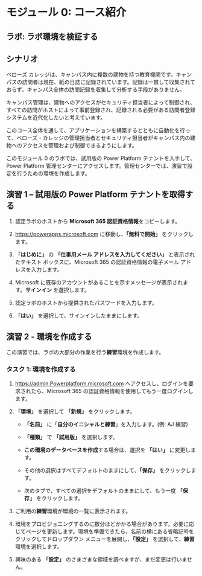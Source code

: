 ﻿---
lab:
    title: 'ラボ: ラボ環境を検証する'
    module: 'モジュール 0: コース紹介'
---

モジュール 0: コース紹介
=================================

## ラボ: ラボ環境を検証する

シナリオ
--------

ベローズ カレッジは、キャンパス内に複数の建物を持つ教育機関です。キャンパスの訪問者は現在、紙の日誌に記録されています。記録は一貫して収集されておらず、キャンパス全体の訪問記録を収集して分析する手段がありません。

キャンパス管理は、建物へのアクセスがセキュリティ担当者によって制御され、すべての訪問がホストによって事前登録され、記録される必要がある訪問者登録システムを近代化したいと考えています。

このコース全体を通して、アプリケーションを構築するとともに自動化を行って、ベローズ・カレッジの管理担当者とセキュリティ担当者がキャンパス内の建物へのアクセスを管理および制御できるようにします。

このモジュール 0 のラボでは、試用版の Power Platform テナントを入手して、Power Platform 管理センターにアクセスします。管理センターでは、演習で設定を行うための環境を作成します。

演習 1 – 試用版の Power Platform テナントを取得する 
------------------------------------------

1. 認定ラボのホストから **Microsoft 365 認証資格情報**をコピーします。

2. <https://powerapps.microsoft.com> に移動し、**「無料で開始」** をクリックします。

3. **「はじめに」** の **「仕事用メール アドレスを入力してください」** と表示されたテキスト ボックスに、Microsoft 365 の認証資格情報の電子メール アドレスを入力します。

4. Microsoft に既存のアカウントがあることを示すメッセージが表示されます。**サインイン** を選択します。

5. 認定ラボのホストから提供されたパスワードを入力します。 

6. **「はい」** を選択して、サインインしたままにします。


演習 2 - 環境を作成する 
------------------------------------------

この演習では、ラボの大部分の作業を行う**練習**環境を作成します。

### タスク 1: 環境を作成する

1.  <https://admin.Powerplatform.microsoft.com> へアクセスし、ログインを要求されたら、Microsoft 365 の認証資格情報を使用してもう一度ログインします。

2. **「環境」** を選択して **「新規」** をクリックします。

    - **「名前」** に「**自分のイニシャルと練習**」を入力します。(例: AJ 練習)
    
    - **「種類」** で **「試用版」** を選択します。
    
    - **この環境のデータベースを作成**する場合は、選択を **「はい」** に変更します。
    
    - その他の選択はすべてデフォルトのままにして、**「保存」** をクリックします。
    
    - 次のタブで、すべての選択をデフォルトのままにして、もう一度 **「保存」** をクリックします。

3. ご利用の**練習**環境が環境の一覧に表示されます。 

4. 環境をプロビジョニングするのに数分ほどかかる場合があります。必要に応じてページを更新します。環境を準備できたら、名前の横にある省略記号をクリックしてドロップダウン メニューを展開し、**「設定」** を選択して、**練習**環境を選択します。 

5.  興味のある **「設定」** のさまざまな領域を調べますが、まだ変更は行いません。 
